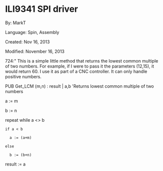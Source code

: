 # ILI9341 SPI driver

By: MarkT

Language: Spin, Assembly

Created: Nov 16, 2013

Modified: November 16, 2013

724:"
This is a simple little method that returns the lowest common multiple of two numbers. For example, if I were to pass it the parameters (12,15), it would return 60. I use it as part of a CNC controller. It can only handle positive numbers. 

PUB Get\_LCM (m,n) : result | a,b 'Returns lowest common multiple of two numbers

  a := m

  b := n

  repeat while a <> b

    if a < b

      a := (a+m)

    else

      b := (b+n)

result := a
